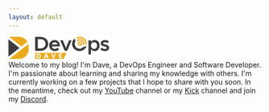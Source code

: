 ```yaml
---
layout: default
---
```


<div class='logo-hero-div'> 
    <img src="/images/devopsdave_logo.png" alt="DevOps Dave" width="200">
</div>

<div class="content-wrapper">
    Welcome to my blog! I'm Dave, a DevOps Engineer and Software Developer. I'm passionate about learning and sharing my knowledge with others. I'm currently working on a few projects that I hope to share with you soon. In the meantime, check out my <a href="https://www.youtube.com/@devopsdave" target="_blank">YouTube</a> channel or my <a href="https://kick.com/devopsdave" target="_blank">Kick</a>  channel  and join my <a href="https://discord.gg/BAdpZnkPV2" target="_blank">Discord</a>.
</div>

